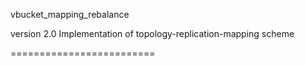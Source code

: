 vbucket_mapping_rebalance

version 2.0
Implementation of topology-replication-mapping scheme

=========================
